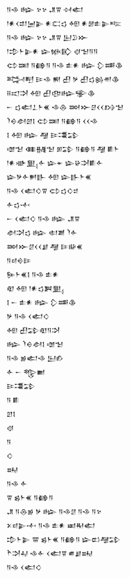 <div class='block'>
<div class='line'>𒀀𒈾 𒈗 𒆳𒆳 𒂗𒐊 𒀴𒅗</div>
<div class='line'>𒁹𒀭𒌋𒄥𒅁𒉌 𒀭𒀫𒌓 𒅇 𒀭𒇡𒉺𒉌𒌈</div>
<div class='line'>𒀀𒈾 𒈗 𒆳𒆳 𒂗𒐊 𒌨𒊒𒁍</div>
<div class='line'>𒁹𒄠𒈨𒉌𒀭 𒇽𒁮𒃼 𒋼𒈠𒀀𒀀</div>
<div class='line'>𒌌𒌅 𒀀𒂵𒀀 𒀀𒈾 𒉺𒀭 𒈗 𒁷𒌁𒆠</div>
<div class='line'>𒅋𒋃 𒄿𒈾 𒆍 𒌷 𒃻 𒌷𒌓𒄒𒉣𒆠</div>
<div class='line'>𒍝𒀊𒋫 𒅇 𒌷𒂦𒈗𒊌𒆠</div>
<div class='line'>𒀸 𒌓𒅗𒁇𒈨𒌍 𒈾𒁲 𒇷𒁍𒆪𒌋𒌋𒋳𒈠</div>
<div class='line'>𒇺𒀪𒀠𒇻𒋙 𒌌𒌅 𒀀𒂵𒀀 𒌋𒌋𒈾</div>
<div class='line'>𒋙 𒅇 𒈗 𒆷 𒄿𒃮𒁉</div>
<div class='line'>𒌝𒈠 𒈪𒉆𒈠 𒁳𒁉 𒀀𒂵𒀀 𒆷 𒀾𒈨</div>
<div class='line'>𒁹𒀭𒀝𒅅𒅆 𒇽𒄬 𒇽𒄩𒋫𒀾𒅆</div>
<div class='line'>𒇽𒃻𒅆𒂍𒃲 𒅇 𒇽𒃲𒈨𒌍</div>
<div class='line'>𒀀𒈾 𒌋𒅗𒄭𒐊 𒌌𒌓𒄭𒄑</div>
<div class='line'>𒅆𒌓𒋾</div>
<div class='line'>𒀸 𒌋𒅗𒄭 𒀀𒈾 𒈗 𒂗𒐊</div>
<div class='line'>𒀠𒋫𒌓 𒈗 𒊕𒋢 𒇺𒅆</div>
<div class='line'>𒇷𒁍𒆪𒌋𒌋𒋗 𒆷 𒄿𒄫𒌍</div>
<div class='line'>𒀀𒁀𒀪𒄿</div>
<div class='line'>𒌉𒈨𒌍𒋙 𒀀𒈾 𒉺𒀭</div>
<div class='line'>𒊏 𒅇 𒁹𒀭𒌓𒀉𒅅</div>
<div class='line'>𒋙 𒀸 𒉺𒀭 𒈗 𒁷𒌁𒆠</div>
<div class='line'>𒃻 𒀀𒈾 𒌋𒅗𒄭</div>
<div class='line'>𒅇 𒌷𒁉𒊏𒀀𒋫</div>
<div class='line'>𒈗 𒇺𒀪𒀠𒋙 𒌝𒈠</div>
<div class='line'>𒀀𒈾 𒂊𒅗𒈾 𒌨𒁓</div>
<div class='line'>𒅆 𒀸 𒈜𒆤</div>
<div class='line'>𒄿𒃮𒁉</div>
<div class='line'>𒀀 𒀾</div>
<div class='line'>𒇻𒋙</div>
<div class='line'>𒋼</div>
<div class='line'>𒀀</div>
<div class='line'>𒄭</div>
<div class='line'>𒊻</div>
<div class='line'>𒀀𒈾 𒅆</div>
<div class='line'>𒐊 𒌗𒈨𒌍 𒀀𒂵𒀀</div>
<div class='line'>𒂗 𒀀𒁲𒂊 𒃻 𒈗 𒀀𒈾𒆪 𒀀𒈾 𒀀𒆳</div>
<div class='line'>𒉽𒁀𒉌𒋾 𒀀𒈾 𒉺𒀭 𒀜𒊑𒅗</div>
<div class='line'>𒄠𒈨𒉌 𒐌 𒌗𒈨𒌍 𒀀𒂵𒀀 𒇽𒆗𒆷𒁉</div>
<div class='line'>𒋻𒋫𒄷 𒈾𒅆 𒌋𒅗𒐊 𒌑𒋗𒊻</div>
<div class='line'>𒀀𒈾 𒌋𒅗𒄭</div>
</div>